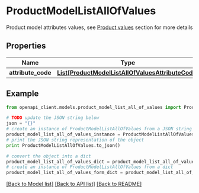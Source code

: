 # ProductModelListAllOfValues

Product model attributes values, see <a href='/concepts/products.html#focus-on-the-product-values'>Product values</a> section for more details

## Properties
Name | Type | Description | Notes
------------ | ------------- | ------------- | -------------
**attribute_code** | [**List[ProductModelListAllOfValuesAttributeCode]**](ProductModelListAllOfValuesAttributeCode.md) |  | [optional] 

## Example

```python
from openapi_client.models.product_model_list_all_of_values import ProductModelListAllOfValues

# TODO update the JSON string below
json = "{}"
# create an instance of ProductModelListAllOfValues from a JSON string
product_model_list_all_of_values_instance = ProductModelListAllOfValues.from_json(json)
# print the JSON string representation of the object
print ProductModelListAllOfValues.to_json()

# convert the object into a dict
product_model_list_all_of_values_dict = product_model_list_all_of_values_instance.to_dict()
# create an instance of ProductModelListAllOfValues from a dict
product_model_list_all_of_values_form_dict = product_model_list_all_of_values.from_dict(product_model_list_all_of_values_dict)
```
[[Back to Model list]](../README.md#documentation-for-models) [[Back to API list]](../README.md#documentation-for-api-endpoints) [[Back to README]](../README.md)


